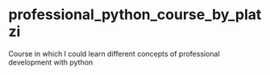 # professional_python_course_by_platzi
Course in which I could learn different concepts of professional development with python
